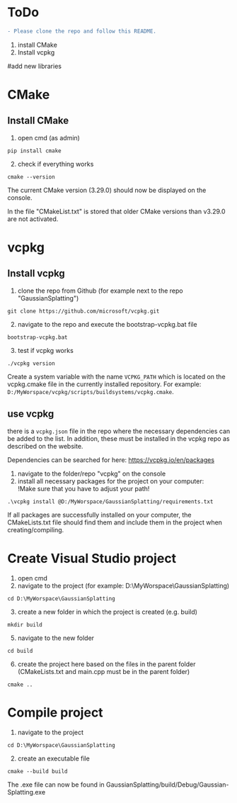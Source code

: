 # ToDo
```diff
- Please clone the repo and follow this README.
```
1. install CMake
2. Install vcpkg

#add new libraries


# CMake
## Install CMake
1. open cmd (as admin)
```
pip install cmake
```
2. check if everything works
```
cmake --version
```
The current CMake version (3.29.0) should now be displayed on the console.

In the file "CMakeList.txt" is stored that older CMake versions than v3.29.0 are not activated. 

# vcpkg
## Install vcpkg
1. clone the repo from Github (for example next to the repo "GaussianSplatting")
```
git clone https://github.com/microsoft/vcpkg.git
```
2. navigate to the repo and execute the bootstrap-vcpkg.bat file
```
bootstrap-vcpkg.bat
```
3. test if vcpkg works
```
./vcpkg version
```
Create a system variable with the name `VCPKG_PATH` which is located on the vcpkg.cmake file in the currently installed repository.
For example: `D:/MyWorspace/vcpkg/scripts/buildsystems/vcpkg.cmake`.

## use vcpkg
there is a `vcpkg.json` file in the repo where the necessary dependencies can be added to the list. In addition, these must be installed in the vcpkg repo as described on the website.

Dependencies can be searched for here: https://vcpkg.io/en/packages

1. navigate to the folder/repo "vcpkg" on the console
2. install all necessary packages for the project on your computer: 			
	!Make sure that you have to adjust your path!
```
.\vcpkg install @D:/MyWorspace/GaussianSplatting/requirements.txt
```

If all packages are successfully installed on your computer, the CMakeLists.txt file should find them and include them in the project when creating/compiling.

# Create Visual Studio project

1. open cmd
2. navigate to the project (for example: D:\MyWorspace\GaussianSplatting)
```
cd D:\MyWorspace\GaussianSplatting
```
3. create a new folder in which the project is created (e.g. build)
```
mkdir build
```
5. navigate to the new folder
```
cd build
```
6. create the project here based on the files in the parent folder (CMakeLists.txt and main.cpp must be in the parent folder)
```
cmake ..
```

# Compile project

1. navigate to the project
```
cd D:\MyWorspace\GaussianSplatting
```
2. create an executable file
```
cmake --build build
```		
The .exe file can now be found in GaussianSplatting/build/Debug/Gaussian-Splatting.exe

